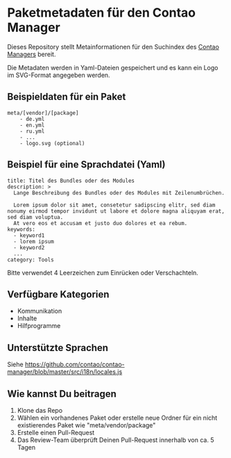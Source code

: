 
# Paketmetadaten für den Contao Manager

Dieses Repository stellt Metainformationen für den Suchindex des [Contao Managers](https://github.com/contao/contao-manager) bereit.

Die Metadaten werden in Yaml-Dateien gespeichert und es kann ein Logo im SVG-Format angegeben werden.

## Beispieldaten für ein Paket

    meta/[vendor]/[package]
        - de.yml
        - en.yml
        - ru.yml
        - ...
        - logo.svg (optional)

## Beispiel für eine Sprachdatei (Yaml)

    title: Titel des Bundles oder des Modules
    description: >
      Lange Beschreibung des Bundles oder des Modules mit Zeilenumbrüchen.

      Lorem ipsum dolor sit amet, consetetur sadipscing elitr, sed diam nonumy eirmod tempor invidunt ut labore et dolore magna aliquyam erat, sed diam voluptua.
      At vero eos et accusam et justo duo dolores et ea rebum.
    keywords:
      - keyword1
      - lorem ipsum
      - keyword2
      ...
    category: Tools

Bitte verwendet 4 Leerzeichen zum Einrücken oder Verschachteln.

## Verfügbare Kategorien

- Kommunikation
- Inhalte
- Hilfprogramme

## Unterstützte Sprachen

Siehe https://github.com/contao/contao-manager/blob/master/src/i18n/locales.js

## Wie kannst Du beitragen

1. Klone das Repo
2. Wählen ein vorhandenes Paket oder erstelle neue Ordner für ein nicht existierendes Paket wie "meta/vendor/package"
3. Erstelle einen Pull-Request
4. Das Review-Team überprüft Deinen Pull-Request innerhalb von ca. 5 Tagen